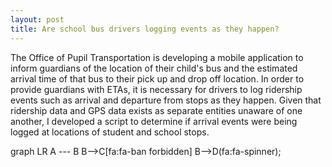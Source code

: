 ```yaml
---
layout: post
title: Are school bus drivers logging events as they happen? 
---
```


The Office of Pupil Transportation is developing a mobile application to inform guardians of the location of their child's bus and the estimated arrival time of that bus to their pick up and drop off location. In order to provide guardians with ETAs, it is necessary for drivers to log ridership events such as arrival and departure from stops as they happen. Given that ridership data and GPS data exists as separate entities unaware of one another, I developed a script to determine if arrival events were being logged at locations of student and school stops. 

<div class="mermaid">
  graph LR
      A --- B
      B-->C[fa:fa-ban forbidden]
      B-->D(fa:fa-spinner);
  </div>
<script src="mermaid.min.js"></script>
<script>mermaid.initialize({startOnLoad:true});</script>


